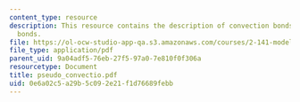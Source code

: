 ```yaml
---
content_type: resource
description: This resource contains the description of convection bonds and ?pseudo?
  bonds.
file: https://ol-ocw-studio-app-qa.s3.amazonaws.com/courses/2-141-modeling-and-simulation-of-dynamic-systems-fall-2006/0e6a02c5a29b5c092e21f1d76689febb_pseudo_convectio.pdf
file_type: application/pdf
parent_uid: 9a04adf5-76eb-27f5-97a0-7e810f0f306a
resourcetype: Document
title: pseudo_convectio.pdf
uid: 0e6a02c5-a29b-5c09-2e21-f1d76689febb
---
```

